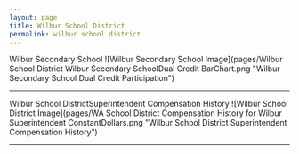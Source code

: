 ```yaml
---
layout: page
title: Wilbur School District
permalink: wilbur school district
---
```



Wilbur Secondary School
![Wilbur Secondary School Image](pages/Wilbur School District Wilbur Secondary SchoolDual Credit BarChart.png "Wilbur Secondary School Dual Credit Participation")

___

Wilbur School DistrictSuperintendent Compensation History
![Wilbur School District Image](pages/WA School District Compensation History for Wilbur Superintendent ConstantDollars.png "Wilbur School District Superintendent Compensation History")

___

